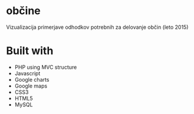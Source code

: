 # občine

Vizualizacija primerjave odhodkov potrebnih za delovanje občin (leto 2015)

# Built with

<ul>
<li>PHP using MVC structure</li>
<li>Javascript</li>
<li>Google charts</li>
<li>Google maps</li>
<li>CSS3</li>
<li>HTML5</li>
<li>MySQL</li>
